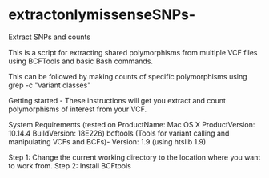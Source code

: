 # extractonlymissenseSNPs-

Extract SNPs and counts

This is a script for extracting shared polymorphisms from multiple VCF files using BCFTools and basic Bash commands.

This can be followed by making counts of specific polymorphisms using grep -c "variant classes"

Getting started -
These instructions will get you extract
and count polymorphisms of interest from your VCF.

System Requirements (tested on ProductName:	Mac OS X ProductVersion:	10.14.4 BuildVersion:	18E226)
bcftools (Tools for variant calling and manipulating VCFs and BCFs)- Version: 1.9 (using htslib 1.9)

Step 1: Change the current working directory to the location where you want to work from.
Step 2: Install BCFtools

